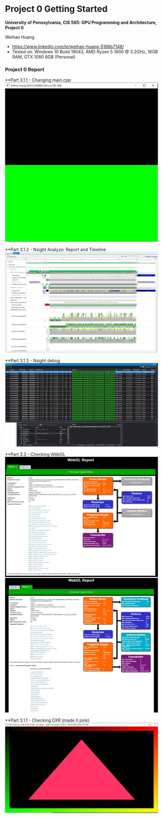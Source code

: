 Project 0 Getting Started
====================

**University of Pennsylvania, CIS 565: GPU Programming and Architecture, Project 0**

Weihao Huang
* https://www.linkedin.com/in/weihao-huang-5166b7148/
* Tested on: Windows 10 Build 19043, AMD Ryzen 5 1600 @ 3.2GHz, 16GB RAM, GTX 1080 8GB (Personal)

### Project 0 Report

**Part 3.1.1 - Changing main.cpp
![](images/Project0_part_3_1_1_mainTODO.JPG)

**Part 3.1.2 - Nsight Analyze: Report and Timeline
![](images/Project0_part_3_1_2_analyze.JPG)

**Part 3.1.3 - Nsight debug
![](images/Project0_part_3_1_3_nsight_debug.JPG)


**Part 3.2 - Checking WebGL
![](images/Project0_part_3_2_webGL1.JPG)
![](images/Project0_part_3_2_webGL2.JPG)

**Part 3.1.1 - Checking DXR (made it pink)
![](images/Project0_part_3_3_DXR_pink.JPG)





